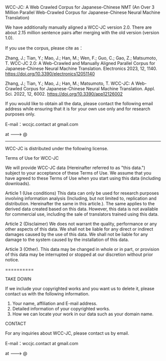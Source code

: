 WCC-JC: A Web Crawled Corpus for Japanese-Chinese NMT
(An Over 3 Million Parallel Web-Crawled Corpus for Japanese-Chinese Neural Machine Translation)

We have additionally manually aligned a WCC-JC version 2.0. There are about 2.15 million sentence pairs after merging with the old version (version 1.0).

If you use the corpus, please cite as：

Zhang, J.; Tian, Y.; Mao, J.; Han, M.; Wen, F.; Guo, C.; Gao, Z.; Matsumoto, T. WCC-JC 2.0: A Web-Crawled and Manually Aligned Parallel Corpus for Japanese-Chinese Neural Machine Translation. Electronics 2023, 12, 1140. https://doi.org/10.3390/electronics12051140

Zhang, J.; Tian, Y.; Mao, J.; Han, M.; Matsumoto, T. WCC-JC: A Web-Crawled Corpus for Japanese-Chinese Neural Machine Translation. Appl. Sci. 2022, 12, 6002. https://doi.org/10.3390/app12126002

If you would like to obtain all the data, please contact the following email address while ensuring that it is for your own use only and for research purposes only.

E-mail：wccjc.contact at gmail.com

at ---> @


--------------------------------------------------------------------------------------------------------------------------------------------------------------------

WCC-JC is distributed under the following license.

Terms of Use for WCC-JC

We will provide WCC-JC data (Hereinafter referred to as "this data.") subject to your acceptance of these Terms of Use. We assume that you have agreed to these Terms of Use when you start using this data (including downloads).

Article 1 (Use conditions)
This data can only be used for research purposes involving information analysis (Including, but not limited to, replication and distribution. Hereinafter the same in this article.). The same applies to the derived data created based on this data. However, this data is not available for commercial use, including the sale of translators trained using this data.

Article 2 (Disclaimer)
We does not warrant the quality, performance or any other aspects of this data. We shall not be liable for any direct or indirect damages caused by the use of this data. We shall not be liable for any damage to the system caused by the installation of this data.

Article 3 (Other).
This data may be changed in whole or in part, or provision of this data may be interrupted or stopped at our discretion without prior notice.


==========


TAKE DOWN

If we include your copyrighted works and you want us to delete it, please contact us with the following information.
1. Your name, affiliation and E-mail address.
2. Detailed information of your copyrighted works.
3. How we can locate your work in our data such as your domain name.

CONTACT

For any inquiries about WCC-JC, please contact us by email.

E-mail：wccjc.contact at gmail.com

at ---> @
